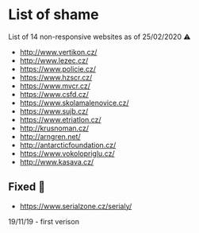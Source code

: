 # List of shame
List of 14 non-responsive websites as of 25/02/2020 ⚠️

* http://www.vertikon.cz/
* http://www.lezec.cz/
* https://www.policie.cz/
* https://www.hzscr.cz/
* https://www.mvcr.cz/
* https://www.csfd.cz/
* https://www.skolamalenovice.cz/
* https://www.sujb.cz/
* https://www.etriatlon.cz/
* http://krusnoman.cz/
* http://arngren.net/
* http://antarcticfoundation.cz/
* https://www.vokolopriglu.cz/
* http://www.kasava.cz/


## Fixed 🙂
* https://www.serialzone.cz/serialy/

19/11/19 - first verison
